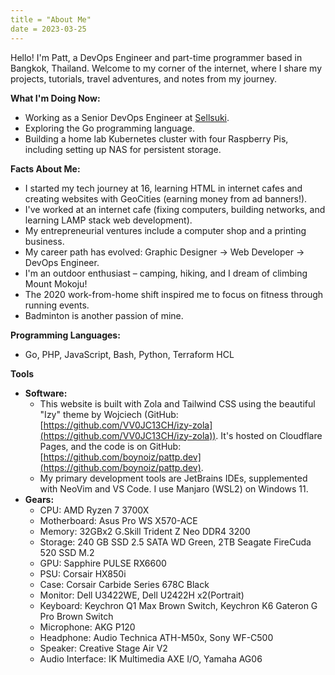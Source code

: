```yaml
---
title = "About Me"
date = 2023-03-25
---
```


Hello! I'm Patt, a DevOps Engineer and part-time programmer based in Bangkok, Thailand. Welcome to my corner of the internet, where I share my projects, tutorials, travel adventures, and notes from my journey.

**What I'm Doing Now:**

* Working as a Senior DevOps Engineer at [Sellsuki](https://www.sellsuki.co.th/).
* Exploring the Go programming language.
* Building a home lab Kubernetes cluster with four Raspberry Pis, including setting up NAS for persistent storage.

**Facts About Me:**

* I started my tech journey at 16, learning HTML in internet cafes and creating websites with GeoCities (earning money from ad banners!).
* I've worked at an internet cafe (fixing computers, building networks, and learning LAMP stack web development).
* My entrepreneurial ventures include a computer shop and a printing business.
* My career path has evolved: Graphic Designer → Web Developer → DevOps Engineer.
* I'm an outdoor enthusiast – camping, hiking, and I dream of climbing Mount Mokoju!
* The 2020 work-from-home shift inspired me to focus on fitness through running events.
* Badminton is another passion of mine.

**Programming Languages:**

* Go, PHP, JavaScript, Bash, Python, Terraform HCL

**Tools**
* **Software:** 
  - This website is built with Zola and Tailwind CSS using the beautiful "Izy" theme by Wojciech (GitHub: [https://github.com/VV0JC13CH/izy-zola](https://github.com/VV0JC13CH/izy-zola)). It's hosted on Cloudflare Pages, and the code is on GitHub: [https://github.com/boynoiz/pattp.dev](https://github.com/boynoiz/pattp.dev). 
  - My primary development tools are JetBrains IDEs, supplemented with NeoVim and VS Code. I use Manjaro (WSL2) on Windows 11.
* **Gears:**
  - CPU: AMD Ryzen 7 3700X
  - Motherboard: Asus Pro WS X570-ACE
  - Memory: 32GBx2 G.Skill Trident Z Neo DDR4 3200
  - Storage: 240 GB SSD 2.5 SATA WD Green, 2TB Seagate FireCuda 520 SSD M.2
  - GPU: Sapphire PULSE RX6600
  - PSU: Corsair HX850i
  - Case: Corsair Carbide Series 678C Black
  - Monitor: Dell U3422WE, Dell U2422H x2(Portrait)
  - Keyboard: Keychron Q1 Max Brown Switch, Keychron K6 Gateron G Pro Brown Switch
  - Microphone: AKG P120
  - Headphone: Audio Technica ATH-M50x, Sony WF-C500
  - Speaker: Creative Stage Air V2
  - Audio Interface: IK Multimedia AXE I/O, Yamaha AG06
